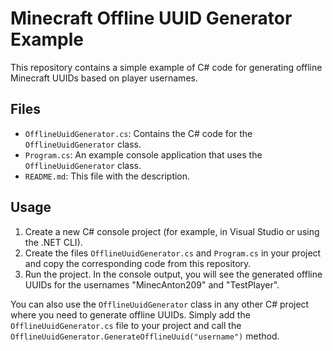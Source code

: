 ﻿# Minecraft Offline UUID Generator Example

This repository contains a simple example of C# code for generating offline Minecraft UUIDs based on player usernames.

## Files

* `OfflineUuidGenerator.cs`: Contains the C# code for the `OfflineUuidGenerator` class.
* `Program.cs`: An example console application that uses the `OfflineUuidGenerator` class.
* `README.md`: This file with the description.

## Usage

1.  Create a new C# console project (for example, in Visual Studio or using the .NET CLI).
2.  Create the files `OfflineUuidGenerator.cs` and `Program.cs` in your project and copy the corresponding code from this repository.
3.  Run the project. In the console output, you will see the generated offline UUIDs for the usernames "MinecAnton209" and "TestPlayer".

You can also use the `OfflineUuidGenerator` class in any other C# project where you need to generate offline UUIDs. Simply add the `OfflineUuidGenerator.cs` file to your project and call the `OfflineUuidGenerator.GenerateOfflineUuid("username")` method.